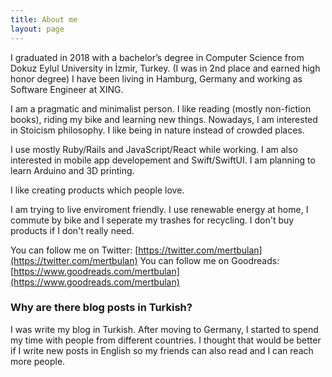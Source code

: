 ```yaml
---
title: About me
layout: page
---
```


I graduated in 2018 with a bachelor’s degree in Computer Science from Dokuz Eylul University in İzmir, Turkey. (I was in 2nd place and earned high honor degree) I have been living in Hamburg, Germany and working as Software Engineer at XING.

I am a pragmatic and minimalist person. I like reading (mostly non-fiction books), riding my bike and learning new things. Nowadays, I am interested in Stoicism philosophy. I like being in nature instead of crowded places.

I use mostly Ruby/Rails and JavaScript/React while working. I am also interested in mobile app developement and Swift/SwiftUI. I am planning to learn Arduino and 3D printing.

I like creating products which people love.

I am trying to live enviroment friendly. I use renewable energy at home, I commute by bike and I seperate my trashes for recycling. I don't buy products if I don't really need.

You can follow me on Twitter: [https://twitter.com/mertbulan](https://twitter.com/mertbulan)
You can follow me on Goodreads: [https://www.goodreads.com/mertbulan](https://www.goodreads.com/mertbulan)


### Why are there blog posts in Turkish?

I was write my blog in Turkish. After moving to Germany, I started to spend my time with people from different countries. I thought that would be better if I write new posts in English so my friends can also read and I can reach more people.
